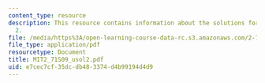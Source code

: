 ```yaml
---
content_type: resource
description: This resource contains information about the solutions for problem set
  2.
file: /media/https%3A/open-learning-course-data-rc.s3.amazonaws.com/2-71-optics-spring-2009/e7cec7cf35dcdb483374d4b99194d4d9_MIT2_71S09_usol2.pdf
file_type: application/pdf
resourcetype: Document
title: MIT2_71S09_usol2.pdf
uid: e7cec7cf-35dc-db48-3374-d4b99194d4d9
---
```

